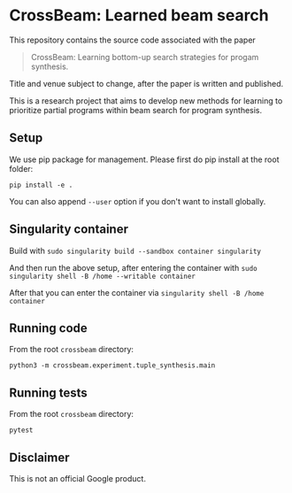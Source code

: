 # CrossBeam: Learned beam search

This repository contains the source code associated with the paper

> CrossBeam: Learning bottom-up search strategies for progam synthesis.

Title and venue subject to change, after the paper is written and published.

This is a research project that aims to develop new methods for learning to
prioritize partial programs within beam search for program synthesis.


## Setup

We use pip package for management. Please first do pip install at the root
folder:

    pip install -e .

You can also append `--user` option if you don't want to install globally.

## Singularity container

Build with `sudo singularity build --sandbox container singularity`

And then run the above setup, after entering the container with `sudo singularity shell -B /home --writable container`

After that you can enter the container via `singularity shell -B /home container`

## Running code

From the root `crossbeam` directory:

```
python3 -m crossbeam.experiment.tuple_synthesis.main
```

## Running tests

From the root `crossbeam` directory:

```
pytest
```

## Disclaimer

This is not an official Google product.
